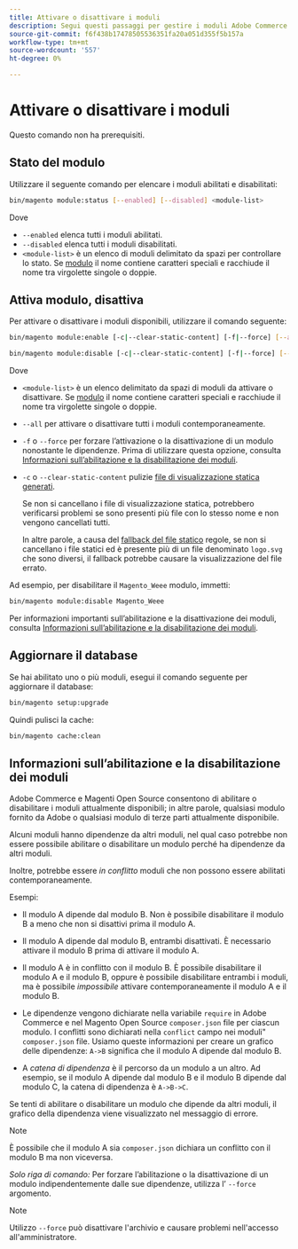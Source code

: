 ```yaml
---
title: Attivare o disattivare i moduli
description: Segui questi passaggi per gestire i moduli Adobe Commerce o Magenti Open Source.
source-git-commit: f6f438b17478505536351fa20a051d355f5b157a
workflow-type: tm+mt
source-wordcount: '557'
ht-degree: 0%

---
```



# Attivare o disattivare i moduli

Questo comando non ha prerequisiti.

## Stato del modulo

Utilizzare il seguente comando per elencare i moduli abilitati e disabilitati:

```bash
bin/magento module:status [--enabled] [--disabled] <module-list>
```

Dove

* `--enabled` elenca tutti i moduli abilitati.
* `--disabled` elenca tutti i moduli disabilitati.
* `<module-list>` è un elenco di moduli delimitato da spazi per controllare lo stato. Se [modulo](https://glossary.magento.com/module) il nome contiene caratteri speciali e racchiude il nome tra virgolette singole o doppie.

## Attiva modulo, disattiva

Per attivare o disattivare i moduli disponibili, utilizzare il comando seguente:

```bash
bin/magento module:enable [-c|--clear-static-content] [-f|--force] [--all] <module-list>
```

```bash
bin/magento module:disable [-c|--clear-static-content] [-f|--force] [--all] <module-list>
```

Dove

* `<module-list>` è un elenco delimitato da spazi di moduli da attivare o disattivare. Se [modulo](https://glossary.magento.com/module) il nome contiene caratteri speciali e racchiude il nome tra virgolette singole o doppie.
* `--all` per attivare o disattivare tutti i moduli contemporaneamente.
* `-f` o `--force` per forzare l’attivazione o la disattivazione di un modulo nonostante le dipendenze. Prima di utilizzare questa opzione, consulta [Informazioni sull’abilitazione e la disabilitazione dei moduli](#about-enabling-and-disabling-modules).
* `-c` o `--clear-static-content` pulizie [file di visualizzazione statica generati](../../configuration/cli/static-view-file-deployment.md).

   Se non si cancellano i file di visualizzazione statica, potrebbero verificarsi problemi se sono presenti più file con lo stesso nome e non vengono cancellati tutti.

   In altre parole, a causa del [fallback del file statico](../../configuration/cli/static-view-file-deployment.md) regole, se non si cancellano i file statici ed è presente più di un file denominato `logo.svg` che sono diversi, il fallback potrebbe causare la visualizzazione del file errato.

Ad esempio, per disabilitare il `Magento_Weee` modulo, immetti:

```bash
bin/magento module:disable Magento_Weee
```

Per informazioni importanti sull’abilitazione e la disattivazione dei moduli, consulta [Informazioni sull’abilitazione e la disabilitazione dei moduli](#about-enabling-and-disabling-modules).

## Aggiornare il database

Se hai abilitato uno o più moduli, esegui il comando seguente per aggiornare il database:

```bash
bin/magento setup:upgrade
```

Quindi pulisci la cache:

```bash
bin/magento cache:clean
```

## Informazioni sull’abilitazione e la disabilitazione dei moduli

Adobe Commerce e Magenti Open Source consentono di abilitare o disabilitare i moduli attualmente disponibili; in altre parole, qualsiasi modulo fornito da Adobe o qualsiasi modulo di terze parti attualmente disponibile.

Alcuni moduli hanno dipendenze da altri moduli, nel qual caso potrebbe non essere possibile abilitare o disabilitare un modulo perché ha dipendenze da altri moduli.

Inoltre, potrebbe essere *in conflitto* moduli che non possono essere abilitati contemporaneamente.

Esempi:

* Il modulo A dipende dal modulo B. Non è possibile disabilitare il modulo B a meno che non si disattivi prima il modulo A.

* Il modulo A dipende dal modulo B, entrambi disattivati. È necessario attivare il modulo B prima di attivare il modulo A.

* Il modulo A è in conflitto con il modulo B. È possibile disabilitare il modulo A e il modulo B, oppure è possibile disabilitare entrambi i moduli, ma è possibile *impossibile* attivare contemporaneamente il modulo A e il modulo B.

* Le dipendenze vengono dichiarate nella variabile `require` in Adobe Commerce e nel Magento Open Source `composer.json` file per ciascun modulo. I conflitti sono dichiarati nella `conflict` campo nei moduli&quot; `composer.json` file. Usiamo queste informazioni per creare un grafico delle dipendenze: `A->B` significa che il modulo A dipende dal modulo B.

* A *catena di dipendenza* è il percorso da un modulo a un altro. Ad esempio, se il modulo A dipende dal modulo B e il modulo B dipende dal modulo C, la catena di dipendenza è `A->B->C`.

Se tenti di abilitare o disabilitare un modulo che dipende da altri moduli, il grafico della dipendenza viene visualizzato nel messaggio di errore.

>[!NOTE]
>
>È possibile che il modulo A sia `composer.json` dichiara un conflitto con il modulo B ma non viceversa.

*Solo riga di comando:* Per forzare l’abilitazione o la disattivazione di un modulo indipendentemente dalle sue dipendenze, utilizza l’ `--force` argomento.

>[!NOTE]
>
>Utilizzo `--force` può disattivare l&#39;archivio e causare problemi nell&#39;accesso all&#39;amministratore.
